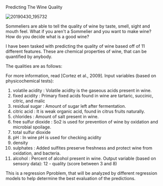 Predicting The Wine Quality


![20190430_195732](https://user-images.githubusercontent.com/94997866/155644786-516ce884-cf78-40e0-821d-7aa363d7350e.jpg)

Sommeliers are able to tell the quality of wine by taste, smell, sight and mouth feel. What if you aren't a Sommelier and you want to make wine? How do you decide what is a good wine?

I have been tasked with predicting the quality of wine based off of 11 different features. These are chemical properties of wine, that can be quantified by anybody.

The qualities are as follows:

For more information, read [Cortez et al., 2009].
Input variables (based on physicochemical tests):
1. volatile acidity :   Volatile acidity is the gaseous acids present in wine.
2. fixed acidity :   Primary fixed acids found in wine are tartaric, succinic, citric, and malic
3. residual sugar :   Amount of sugar left after fermentation.
4. citric acid :    It is weak organic acid, found in citrus fruits naturally.
5. chlorides :   Amount of salt present in wine.
6. free sulfur dioxide :   So2 is used for prevention of wine by oxidation and microbial spoilage.
7. total sulfur dioxide 
8. pH :   In wine pH is used for checking acidity
9. density 
10. sulphates :    Added sulfites preserve freshness and protect wine from oxidation, and bacteria.
11. alcohol :   Percent of alcohol present in wine.
Output variable (based on sensory data):
12 - quality (score between 3 and 8)


This is a regression Pproblem, that will be analyzed by different regression models to help determine the best evaluation of the predictions.
